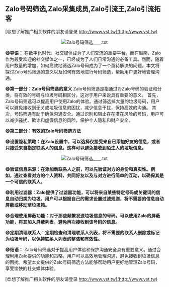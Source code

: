 ## **Zalo号码筛选,Zalo采集成员,Zalo引流王,Zalo引流拓客**

[😍想了解推广相关软件的朋友请登录 http://www.vst.tw](http://www.vst.tw)

 <center><img src="https://vst.tw/MP4/tuiguang/png/3.png" alt="Zalo号码筛选____.txt"></center>

**😄导语：**
在数字化时代，社交媒体成为了人们交流的重要平台。而在越南，Zalo作为最受欢迎的社交媒体之一，已经成为了人们日常沟通的必备工具。然而，随着用户数量的增加，如何高效地筛选Zalo号码成为了一个亟待解决的问题。本文将探讨Zalo号码筛选的意义以及如何有效地进行号码筛选，帮助用户更好地管理沟通。

**😄第一部分：Zalo号码筛选的意义**
Zalo号码筛选是指通过对Zalo号码的验证和分类，将有效的号码与垃圾号码相区分。这对于用户来说具有重要的意义。
首先，Zalo号码筛选可以提高用户使用Zalo的体验。通过筛选掉大量的垃圾号码，用户可以避免接收到无关或垃圾信息的困扰，减少信息干扰，保持高效的沟通。
其次，号码筛选有助于确保沟通安全。通过识别和阻止存在潜在风险的号码，用户可以减少骚扰、欺诈和虚假信息的风险，保护个人隐私和财产安全。

**😄第二部分：有效的Zalo号码筛选方法**

**😄设置隐私策略：在Zalo设置中，可以选择仅接受来自已添加好友的信息，或者只接受来自指定联系人的信息。这样可以避免接收到陌生人的垃圾信息。**

 <center><img src="https://vst.tw/MP4/tuiguang/png/8.png" alt="Zalo号码筛选____.txt"></center>

**😄验证信息来源：在添加新联系人之前，可以先验证对方的身份和真实性。例如，通过查看对方的个人资料、共同好友以及与对方进行简单的互动，以确保其是一个可信的联系人。**

**😄利用过滤器：Zalo提供了过滤器功能，可以将来自某些特定号码或关键词的信息自动归类为垃圾。用户可以根据自己的需求设置过滤规则，将不需要的信息自动屏蔽或移动至垃圾箱。**

**😄合理使用屏蔽功能：对于那些频繁发送垃圾信息的号码，可以使用Zalo的屏蔽功能，将其加入屏蔽列表，避免再次接收到该号码的信息。**

**😄定期清理联系人：定期检查和清理联系人列表，将不需要的联系人删除或标记为垃圾号码，以保持联系人列表的整洁和有效性。**

**😄结语：**
Zalo号码筛选对于提高用户体验和保护沟通安全具有重要意义。通过合理利用Zalo提供的功能和策略，用户可以高效地管理沟通，避免接收到垃圾信息的困扰。希望本文提供的Zalo号码筛选方法能够帮助用户更好地管理Zalo号码，享受愉快的社交媒体体验。

[😍想了解推广相关软件的朋友请登录 http://www.vst.tw](http://www.vst.tw)



